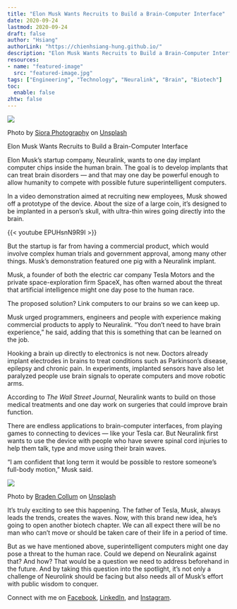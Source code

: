 ```yaml
---
title: "Elon Musk Wants Recruits to Build a Brain-Computer Interface"
date: 2020-09-24
lastmod: 2020-09-24
draft: false
author: "Hsiang"
authorLink: "https://chienhsiang-hung.github.io/"
description: "Elon Musk Wants Recruits to Build a Brain-Computer Interface"
resources:
- name: "featured-image"
  src: "featured-image.jpg"
tags: ["Engineering", "Technology", "Neuralink", "Brain", "Biotech"]
toc:
  enable: false
zhtw: false
---
```

![](https://miro.medium.com/max/700/0*dC7N5lBJhZHxtLhy)

Photo by  [Siora Photography](https://unsplash.com/@siora18?utm_source=medium&utm_medium=referral)  on  [Unsplash](https://unsplash.com/?utm_source=medium&utm_medium=referral)

Elon Musk Wants Recruits to Build a Brain-Computer Interface

Elon Musk’s startup company, Neuralink, wants to one day implant computer chips inside the human brain. The goal is to develop implants that can treat brain disorders — and that may one day be powerful enough to allow humanity to compete with possible future superintelligent computers.

In a video demonstration aimed at recruiting new employees, Musk showed off a prototype of the device. About the size of a large coin, it’s designed to be implanted in a person’s skull, with ultra-thin wires going directly into the brain.

{{< youtube EPUHsnN9R9I >}}

But the startup is far from having a commercial product, which would involve complex human trials and government approval, among many other things. Musk’s demonstration featured one pig with a Neuralink implant.

Musk, a founder of both the electric car company Tesla Motors and the private space-exploration firm SpaceX, has often warned about the threat that artificial intelligence might one day pose to the human race.

The proposed solution? Link computers to our brains so we can keep up.

Musk urged programmers, engineers and people with experience making commercial products to apply to Neuralink. “You don’t need to have brain experience,” he said, adding that this is something that can be learned on the job.

Hooking a brain up directly to electronics is not new. Doctors already implant electrodes in brains to treat conditions such as Parkinson’s disease, epilepsy and chronic pain. In experiments, implanted sensors have also let paralyzed people use brain signals to operate computers and move robotic arms.

According to  _The Wall Street Journal_, Neuralink wants to build on those medical treatments and one day work on surgeries that could improve brain function.

There are endless applications to brain-computer interfaces, from playing games to connecting to devices — like your Tesla car. But Neuralink first wants to use the device with people who have severe spinal cord injuries to help them talk, type and move using their brain waves.

“I am confident that long term it would be possible to restore someone’s full-body motion,” Musk said.

![](https://miro.medium.com/max/700/0*zvJdfJVEUX12v1Tm)

Photo by  [Braden Collum](https://unsplash.com/@bradencollum?utm_source=medium&utm_medium=referral)  on  [Unsplash](https://unsplash.com/?utm_source=medium&utm_medium=referral)

It’s truly exciting to see this happening. The father of Tesla, Musk, always leads the trends, creates the waves. Now, with this brand new idea, he’s going to open another biotech chapter. We can all expect there will be no man who can’t move or should be taken care of their life in a period of time.

But as we have mentioned above, superintelligent computers might one day pose a threat to the human race. Could we depend on Neuralink against that? And how? That would be a question we need to address beforehand in the future. And by taking this question into the spotlight, it’s not only a challenge of Neurolink should be facing but also needs all of Musk’s effort with public wisdom to conquer.

Connect with me on [Facebook](https://www.facebook.com/iamchienhsianghung/), [LinkedIn](https://www.linkedin.com/in/chien-hsiang-hung/), and [Instagram](https://www.instagram.com/hung_chienhsiang/).